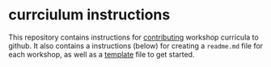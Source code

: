 # currciulum instructions
This repository contains instructions for [contributing](/contributing.md) workshop curricula to github. It also contains a instructions (below) for creating a `readme.md` file for each workshop, as well as a [template](/readme_template.md) file to get started.






